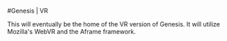 #Genesis | VR

This will eventually be the home of the VR version of Genesis. It will utilize Mozilla's WebVR and the Aframe framework.

